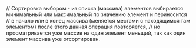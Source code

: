 // Сортировка выбором - из списка (массива) элементов выбирается минимальный или  максимальный по значению элемент и периносится
// в начало или в конец массива (меняется местами с находящимся там элементом) после этого данная операция повторяется,
// но просматривается уже массив на один элемент меньщий, так как один элемент массива уже отсортирован.